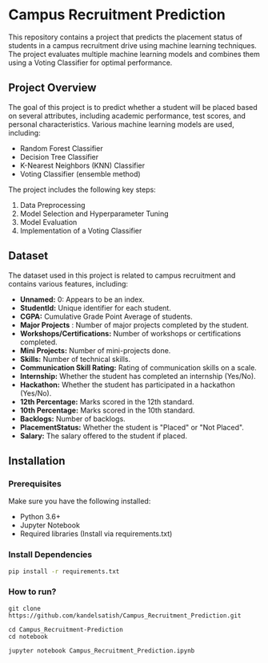 # Campus Recruitment Prediction

This repository contains a project that predicts the placement status of students in a campus recruitment drive using machine learning techniques. The project evaluates multiple machine learning models and combines them using a Voting Classifier for optimal performance.

## Project Overview

The goal of this project is to predict whether a student will be placed based on several attributes, including academic performance, test scores, and personal characteristics. Various machine learning models are used, including:

- Random Forest Classifier
- Decision Tree Classifier
- K-Nearest Neighbors (KNN) Classifier
- Voting Classifier (ensemble method)

The project includes the following key steps:
1. Data Preprocessing
2. Model Selection and Hyperparameter Tuning
3. Model Evaluation
4. Implementation of a Voting Classifier

## Dataset

The dataset used in this project is related to campus recruitment and contains various features, including:

- **Unnamed:**  0: Appears to be an index.
- **StudentId:**  Unique identifier for each student.
- **CGPA:**  Cumulative Grade Point Average of students.
- **Major Projects** : Number of major projects completed by the student.
- **Workshops/Certifications:**  Number of workshops or certifications completed.
- **Mini Projects:** Number of mini-projects done.
- **Skills:**  Number of technical skills.
- **Communication Skill Rating:** Rating of communication skills on a scale.
- **Internship:**  Whether the student has completed an internship (Yes/No).
- **Hackathon:**  Whether the student has participated in a hackathon (Yes/No).
- **12th Percentage:** Marks scored in the 12th standard.
- **10th Percentage:**  Marks scored in the 10th standard.
- **Backlogs:**  Number of backlogs.
- **PlacementStatus:**  Whether the student is "Placed" or "Not Placed".
- **Salary:**  The salary offered to the student if placed.


## Installation

### Prerequisites
Make sure you have the following installed:
- Python 3.6+
- Jupyter Notebook
- Required libraries (Install via requirements.txt)

### Install Dependencies

```bash
pip install -r requirements.txt
```


### How to run?
```
git clone https://github.com/kandelsatish/Campus_Recruitment_Prediction.git 
```
```
cd Campus_Recruitment-Prediction
cd notebook

```
```
jupyter notebook Campus_Recruitment_Prediction.ipynb

```